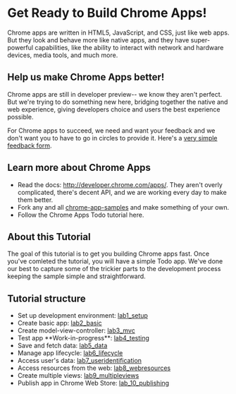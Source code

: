 Get Ready to Build Chrome Apps!
===============================
Chrome apps are written in HTML5, JavaScript, and CSS, just like web apps.
But they look and behave more like native apps, and they have super-powerful capabilities,
like the ability to interact with network and hardware devices, media tools, and much more.

Help us make Chrome Apps better!
--------------------------------
Chrome apps are still in developer preview-- we know they aren't perfect. But we're trying to do something new here, bridging together the native and web experience, giving developers choice and users the best experience possible.

For Chrome apps to succeed, we need and want your feedback and we don't want you to have to go in circles to provide it.
Here's a [very simple feedback form](https://docs.google.com/a/google.com/forms/d/1x3309vpp-KTiHqZWOCQhjVrIWxkm0wEBp2IWMG2ywbU/viewform?id=1x3309vpp-KTiHqZWOCQhjVrIWxkm0wEBp2IWMG2ywbU).

Learn more about Chrome Apps
----------------------------
* Read the docs: http://developer.chrome.com/apps/. They aren't overly complicated, there's decent API, and we are working every day to make them better.
* Fork any and all [chrome-app-samples](https://github.com/GoogleChrome/chrome-app-samples) and make something of your own.
* Follow the Chrome Apps Todo tutorial here.


About this Tutorial
-------------------
The goal of this tutorial is to get you building Chrome apps fast. Once you've comleted the tutorial,
you will have a simple Todo app. We've done our best to capture some of the trickier parts to the development process
keeping the sample simple and straightforward.

Tutorial structure
------------------
* Set up development environment: [lab1_setup](https://github.com/Meggin/chrome-apps-appcelerated/tree/master/lab1_setup#readme)
* Create basic app: [lab2_basic](https://github.com/Meggin/chrome-apps-appcelerated/tree/master/lab2_basic#readme)
* Create model-view-controller: [lab3_mvc](https://github.com/Meggin/chrome-apps-appcelerated/tree/master/lab3_mvc#readme)
* Test app \*\*Work-in-progress\*\*: [lab4_testing](https://github.com/Meggin/chrome-apps-appcelerated/tree/master/lab4_testing#readme)
* Save and fetch data: [lab5_data](https://github.com/Meggin/chrome-apps-appcelerated/tree/master/lab5_data#readme)
* Manage app lifecycle: [lab6_lifecycle](https://github.com/Meggin/chrome-apps-appcelerated/tree/master/lab6_lifecycle#readme)
* Access user's data: [lab7_useridentification](https://github.com/Meggin/chrome-apps-appcelerated/tree/master/lab7_useridentification#readme)
* Access resources from the web: [lab8_webresources](https://github.com/Meggin/chrome-apps-appcelerated/tree/master/lab8_webresources#readme)
* Create multiple views: [lab9_multipleviews](https://github.com/Meggin/chrome-apps-appcelerated/tree/master/lab9_multipleviews#readme)
* Publish app in Chrome Web Store: [lab_10_publishing](https://github.com/Meggin/chrome-apps-appcelerated/tree/master/lab_10_publishing#readme)
